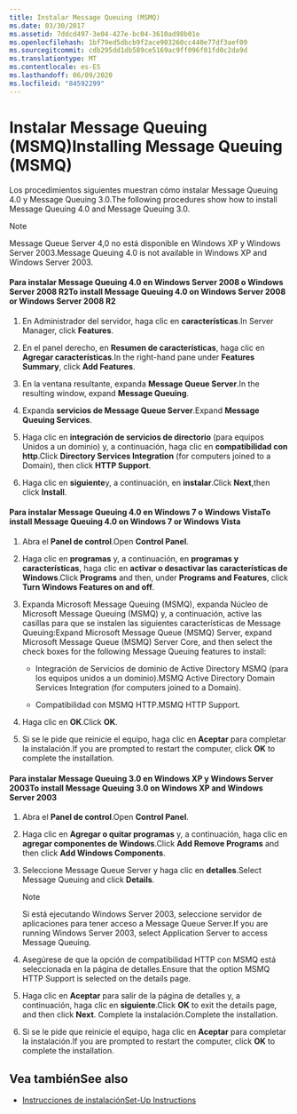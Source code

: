 ```yaml
---
title: Instalar Message Queuing (MSMQ)
ms.date: 03/30/2017
ms.assetid: 7ddcd497-3e04-427e-bc04-3610ad98b01e
ms.openlocfilehash: 1bf79ed5dbcb9f2ace903260cc440e77df3aef09
ms.sourcegitcommit: cdb295dd1db589ce5169ac9ff096f01fd0c2da9d
ms.translationtype: MT
ms.contentlocale: es-ES
ms.lasthandoff: 06/09/2020
ms.locfileid: "84592299"
---
```

# <a name="installing-message-queuing-msmq"></a><span data-ttu-id="fb544-102">Instalar Message Queuing (MSMQ)</span><span class="sxs-lookup"><span data-stu-id="fb544-102">Installing Message Queuing (MSMQ)</span></span>
<span data-ttu-id="fb544-103">Los procedimientos siguientes muestran cómo instalar Message Queuing 4.0 y Message Queuing 3.0.</span><span class="sxs-lookup"><span data-stu-id="fb544-103">The following procedures show how to install Message Queuing 4.0 and Message Queuing 3.0.</span></span>  
  
> [!NOTE]
> <span data-ttu-id="fb544-104">Message Queue Server 4,0 no está disponible en Windows XP y Windows Server 2003.</span><span class="sxs-lookup"><span data-stu-id="fb544-104">Message Queuing 4.0 is not available in Windows XP and Windows Server 2003.</span></span>  
  
#### <a name="to-install-message-queuing-40-on-windows-server-2008-or-windows-server-2008-r2"></a><span data-ttu-id="fb544-105">Para instalar Message Queuing 4.0 en Windows Server 2008 o Windows Server 2008 R2</span><span class="sxs-lookup"><span data-stu-id="fb544-105">To install Message Queuing 4.0 on Windows Server 2008 or Windows Server 2008 R2</span></span>  
  
1. <span data-ttu-id="fb544-106">En Administrador del servidor, haga clic en **características**.</span><span class="sxs-lookup"><span data-stu-id="fb544-106">In Server Manager, click **Features**.</span></span>  
  
2. <span data-ttu-id="fb544-107">En el panel derecho, en **Resumen de características**, haga clic en **Agregar características**.</span><span class="sxs-lookup"><span data-stu-id="fb544-107">In the right-hand pane under **Features Summary**, click **Add Features**.</span></span>  
  
3. <span data-ttu-id="fb544-108">En la ventana resultante, expanda **Message Queue Server**.</span><span class="sxs-lookup"><span data-stu-id="fb544-108">In the resulting window, expand **Message Queuing**.</span></span>  
  
4. <span data-ttu-id="fb544-109">Expanda **servicios de Message Queue Server**.</span><span class="sxs-lookup"><span data-stu-id="fb544-109">Expand **Message Queuing Services**.</span></span>  
  
5. <span data-ttu-id="fb544-110">Haga clic en **integración de servicios de directorio** (para equipos Unidos a un dominio) y, a continuación, haga clic en **compatibilidad con http**.</span><span class="sxs-lookup"><span data-stu-id="fb544-110">Click **Directory Services Integration** (for computers joined to a Domain), then click **HTTP Support**.</span></span>  
  
6. <span data-ttu-id="fb544-111">Haga clic en **siguiente**y, a continuación, en **instalar**.</span><span class="sxs-lookup"><span data-stu-id="fb544-111">Click **Next**,then click **Install**.</span></span>  
  
#### <a name="to-install-message-queuing-40-on-windows-7-or-windows-vista"></a><span data-ttu-id="fb544-112">Para instalar Message Queuing 4.0 en Windows 7 o Windows Vista</span><span class="sxs-lookup"><span data-stu-id="fb544-112">To install Message Queuing 4.0 on Windows 7 or Windows Vista</span></span>  
  
1. <span data-ttu-id="fb544-113">Abra el **Panel de control**.</span><span class="sxs-lookup"><span data-stu-id="fb544-113">Open **Control Panel**.</span></span>  
  
2. <span data-ttu-id="fb544-114">Haga clic en **programas** y, a continuación, en **programas y características**, haga clic en **activar o desactivar las características de Windows**.</span><span class="sxs-lookup"><span data-stu-id="fb544-114">Click **Programs** and then, under **Programs and Features**, click **Turn Windows Features on and off**.</span></span>  
  
3. <span data-ttu-id="fb544-115">Expanda Microsoft Message Queuing (MSMQ), expanda Núcleo de Microsoft Message Queuing (MSMQ) y, a continuación, active las casillas para que se instalen las siguientes características de Message Queuing:</span><span class="sxs-lookup"><span data-stu-id="fb544-115">Expand Microsoft Message Queue (MSMQ) Server, expand Microsoft Message Queue (MSMQ) Server Core, and then select the check boxes for the following Message Queuing features to install:</span></span>  
  
    - <span data-ttu-id="fb544-116">Integración de Servicios de dominio de Active Directory MSMQ (para los equipos unidos a un dominio).</span><span class="sxs-lookup"><span data-stu-id="fb544-116">MSMQ Active Directory Domain Services Integration (for computers joined to a Domain).</span></span>  
  
    - <span data-ttu-id="fb544-117">Compatibilidad con MSMQ HTTP.</span><span class="sxs-lookup"><span data-stu-id="fb544-117">MSMQ HTTP Support.</span></span>  
  
4. <span data-ttu-id="fb544-118">Haga clic en **OK**.</span><span class="sxs-lookup"><span data-stu-id="fb544-118">Click **OK**.</span></span>  
  
5. <span data-ttu-id="fb544-119">Si se le pide que reinicie el equipo, haga clic en **Aceptar** para completar la instalación.</span><span class="sxs-lookup"><span data-stu-id="fb544-119">If you are prompted to restart the computer, click **OK** to complete the installation.</span></span>  
  
#### <a name="to-install-message-queuing-30-on-windows-xp-and-windows-server-2003"></a><span data-ttu-id="fb544-120">Para instalar Message Queuing 3.0 en Windows XP y Windows Server 2003</span><span class="sxs-lookup"><span data-stu-id="fb544-120">To install Message Queuing 3.0 on Windows XP and Windows Server 2003</span></span>  
  
1. <span data-ttu-id="fb544-121">Abra el **Panel de control**.</span><span class="sxs-lookup"><span data-stu-id="fb544-121">Open **Control Panel**.</span></span>  
  
2. <span data-ttu-id="fb544-122">Haga clic en **Agregar o quitar programas** y, a continuación, haga clic en **agregar componentes de Windows**.</span><span class="sxs-lookup"><span data-stu-id="fb544-122">Click **Add Remove Programs** and then click **Add Windows Components**.</span></span>  
  
3. <span data-ttu-id="fb544-123">Seleccione Message Queue Server y haga clic en **detalles**.</span><span class="sxs-lookup"><span data-stu-id="fb544-123">Select Message Queuing and click **Details**.</span></span>  
  
    > [!NOTE]
    > <span data-ttu-id="fb544-124">Si está ejecutando Windows Server 2003, seleccione servidor de aplicaciones para tener acceso a Message Queue Server.</span><span class="sxs-lookup"><span data-stu-id="fb544-124">If you are running Windows Server 2003, select Application Server to access Message Queuing.</span></span>  
  
4. <span data-ttu-id="fb544-125">Asegúrese de que la opción de compatibilidad HTTP con MSMQ está seleccionada en la página de detalles.</span><span class="sxs-lookup"><span data-stu-id="fb544-125">Ensure that the option MSMQ HTTP Support is selected on the details page.</span></span>  
  
5. <span data-ttu-id="fb544-126">Haga clic en **Aceptar** para salir de la página de detalles y, a continuación, haga clic en **siguiente**.</span><span class="sxs-lookup"><span data-stu-id="fb544-126">Click **OK** to exit the details page, and then click **Next**.</span></span> <span data-ttu-id="fb544-127">Complete la instalación.</span><span class="sxs-lookup"><span data-stu-id="fb544-127">Complete the installation.</span></span>  
  
6. <span data-ttu-id="fb544-128">Si se le pide que reinicie el equipo, haga clic en **Aceptar** para completar la instalación.</span><span class="sxs-lookup"><span data-stu-id="fb544-128">If you are prompted to restart the computer, click **OK** to complete the installation.</span></span>  
  
## <a name="see-also"></a><span data-ttu-id="fb544-129">Vea también</span><span class="sxs-lookup"><span data-stu-id="fb544-129">See also</span></span>

- [<span data-ttu-id="fb544-130">Instrucciones de instalación</span><span class="sxs-lookup"><span data-stu-id="fb544-130">Set-Up Instructions</span></span>](set-up-instructions.md)
